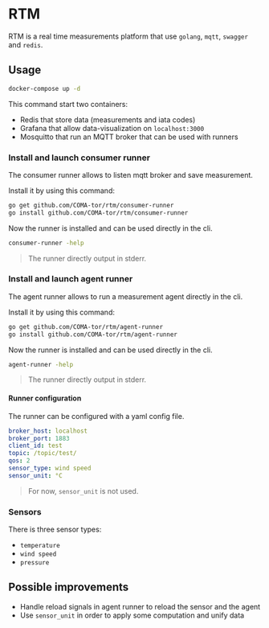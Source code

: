 # RTM

RTM is a real time measurements platform that use `golang`, `mqtt`, `swagger` and `redis`.

## Usage

```sh
docker-compose up -d
```

This command start two containers:
- Redis that store data (measurements and iata codes)
- Grafana that allow data-visualization on `localhost:3000`
- Mosquitto that run an MQTT broker that can be used with runners

### Install and launch consumer runner

The consumer runner allows to listen mqtt broker and save measurement. 

Install it by using this command: 

```sh
go get github.com/COMA-tor/rtm/consumer-runner
go install github.com/COMA-tor/rtm/consumer-runner
```

Now the runner is installed and can be used directly in the cli.

```sh
consumer-runner -help
```

> The runner directly output in stderr.

### Install and launch agent runner

The agent runner allows to run a measurement agent directly in the cli. 

Install it by using this command: 

```sh
go get github.com/COMA-tor/rtm/agent-runner
go install github.com/COMA-tor/rtm/agent-runner
```

Now the runner is installed and can be used directly in the cli.

```sh
agent-runner -help
```

> The runner directly output in stderr.

#### Runner configuration

The runner can be configured with a yaml config file.

```yaml
broker_host: localhost
broker_port: 1883
client_id: test
topic: /topic/test/
qos: 2
sensor_type: wind speed
sensor_unit: °C
```

> For now, `sensor_unit` is not used.

### Sensors

There is three sensor types:
- `temperature`
- `wind speed`
- `pressure`

## Possible improvements

- Handle reload signals in agent runner to reload the sensor and the agent
- Use `sensor_unit` in order to apply some computation and unify data
